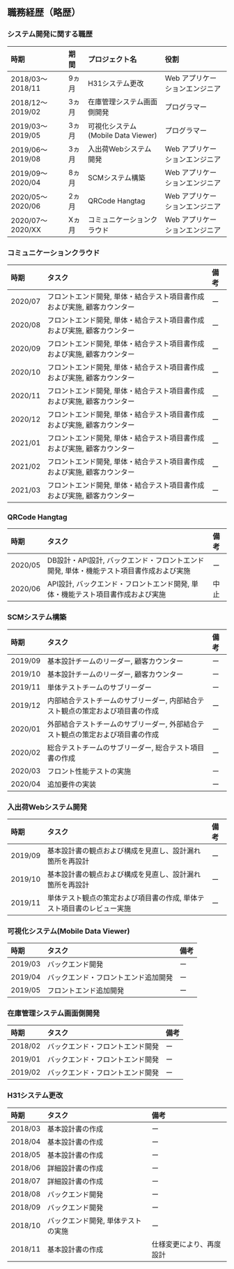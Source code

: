 ## 職務経歴（略歴）

### システム開発に関する職歴

| 時期              | 期間  | プロジェクト名                      | 役割                       |
|:-----------------|:------|:---------------------------------|:---------------------------|
| 2018/03〜2018/11 | 9ヵ月  | H31システム更改                    | Web アプリケーションエンジニア |
| 2018/12〜2019/02 | 3ヵ月  | 在庫管理システム画面側開発           | プログラマー                 |
| 2019/03〜2019/05 | 3ヵ月  | 可視化システム(Mobile Data Viewer) | プログラマー                 |
| 2019/06〜2019/08 | 3ヵ月  | 入出荷Webシステム開発               | Web アプリケーションエンジニア |
| 2019/09〜2020/04 | 8ヵ月  | SCMシステム構築                    | Web アプリケーションエンジニア |
| 2020/05〜2020/06 | 2ヵ月  | QRCode Hangtag                   | Web アプリケーションエンジニア |
| 2020/07〜2020/XX | Xヵ月  | コミュニケーションクラウド           | Web アプリケーションエンジニア |

### コミュニケーションクラウド

| 時期     | タスク                                                                     | 備考 |
|:--------|:---------------------------------------------------------------------------|:----|
| 2020/07 | フロントエンド開発, 単体・結合テスト項目書作成および実施, 顧客カウンター | ー   |
| 2020/08 | フロントエンド開発, 単体・結合テスト項目書作成および実施, 顧客カウンター | ー   |
| 2020/09 | フロントエンド開発, 単体・結合テスト項目書作成および実施, 顧客カウンター | ー   |
| 2020/10 | フロントエンド開発, 単体・結合テスト項目書作成および実施, 顧客カウンター | ー   |
| 2020/11 | フロントエンド開発, 単体・結合テスト項目書作成および実施, 顧客カウンター | ー   |
| 2020/12 | フロントエンド開発, 単体・結合テスト項目書作成および実施, 顧客カウンター | ー   |
| 2021/01 | フロントエンド開発, 単体・結合テスト項目書作成および実施, 顧客カウンター | ー   |
| 2021/02 | フロントエンド開発, 単体・結合テスト項目書作成および実施, 顧客カウンター | ー   |
| 2021/03 | フロントエンド開発, 単体・結合テスト項目書作成および実施, 顧客カウンター | ー   |

### QRCode Hangtag

| 時期     | タスク                                                                     | 備考 |
|:--------|:---------------------------------------------------------------------------|:----|
| 2020/05 | DB設計・API設計, バックエンド・フロントエンド開発, 単体・機能テスト項目書作成および実施 | ー   |
| 2020/06 | API設計, バックエンド・フロントエンド開発, 単体・機能テスト項目書作成および実施        | 中止 |

### SCMシステム構築

| 時期     | タスク                                                            | 備考 |
|:--------|:-----------------------------------------------------------------|:-----|
| 2019/09 | 基本設計チームのリーダー, 顧客カウンター                                | ー   |
| 2019/10 | 基本設計チームのリーダー, 顧客カウンター                                | ー   |
| 2019/11 | 単体テストチームのサブリーダー                                         | ー   |
| 2019/12 | 内部結合テストチームのサブリーダー, 内部結合テスト観点の策定および項目書の作成 | ー   |
| 2020/01 | 外部結合テストチームのサブリーダー, 外部結合テスト観点の策定および項目書の作成 | ー   |
| 2020/02 | 総合テストチームのサブリーダー, 総合テスト項目書の作成                     | ー   |
| 2020/03 | フロント性能テストの実施                                              | ー   |
| 2020/04 | 追加要件の実装                                                       | ー   |

### 入出荷Webシステム開発

| 時期     | タスク                                                        | 備考 |
|:--------|:-------------------------------------------------------------|:----|
| 2019/09 | 基本設計書の観点および構成を見直し、設計漏れ箇所を再設計               | ー  |
| 2019/10 | 基本設計書の観点および構成を見直し、設計漏れ箇所を再設計               | ー  |
| 2019/11 | 単体テスト観点の策定および項目書の作成, 単体テスト項目書のレビュー実施   | ー  |

### 可視化システム(Mobile Data Viewer)

| 時期     | タスク                          | 備考 |
|:--------|:-------------------------------|:-----|
| 2019/03 | バックエンド開発                  | ー   |
| 2019/04 | バックエンド・フロントエンド追加開発 | ー   |
| 2019/05 | フロントエンド追加開発             | ー   |

### 在庫管理システム画面側開発

| 時期     | タスク                      | 備考 |
|:--------|:----------------------------|:----|
| 2018/02 | バックエンド・フロントエンド開発 | ー  |
| 2019/01 | バックエンド・フロントエンド開発 | ー  |
| 2019/02 | バックエンド・フロントエンド開発 | ー  |

### H31システム更改

| 時期     | タスク                        | 備考                 |
|:--------|:-----------------------------|:---------------------|
| 2018/03 | 基本設計書の作成                | ー                   |
| 2018/04 | 基本設計書の作成                | ー                   |
| 2018/05 | 基本設計書の作成                | ー                   |
| 2018/06 | 詳細設計書の作成                | ー                   |
| 2018/07 | 詳細設計書の作成                | ー                   |
| 2018/08 | バックエンド開発                | ー                   |
| 2018/09 | バックエンド開発                | ー                   |
| 2018/10 | バックエンド開発, 単体テストの実施 | ー                   |
| 2018/11 | 基本設計書の作成                | 仕様変更により、再度設計 |

